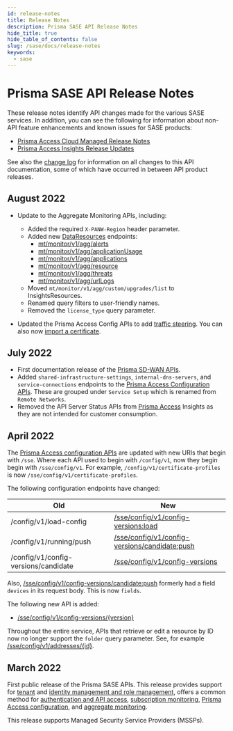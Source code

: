 ```yaml
---
id: release-notes
title: Release Notes
description: Prisma SASE API Release Notes
hide_title: true
hide_table_of_contents: false
slug: /sase/docs/release-notes
keywords:
  - sase
---
```


# Prisma SASE API Release Notes

These release notes identify API changes made for the various SASE services. In addition, you can
see the following for information about non-API feature enhancements and known issues for SASE products:

- [Prisma Access Cloud Managed Release Notes](https://docs.paloaltonetworks.com/prisma/prisma-access/prisma-access-cloud-managed-release-notes/release-information)
- [Prisma Access Insights Release Updates](https://docs.paloaltonetworks.com/prisma/prisma-access/prisma-access-insights/insights/app-updates)

See also the [change log](/sase/docs/release-notes/changelog) for information on all changes to this API documentation, some of which have
occurred in between API product releases.

## August 2022

- Update to the Aggregate Monitoring APIs, including:

  - Added the required `X-PANW-Region` header parameter.
  - Added new [DataResources](/sase/api/mt-monitor/data-resource-api) endpoints:
    - [mt/monitor/v1/agg/alerts](/sase/api/mt-monitor/post-mt-monitor-v-1-agg-alerts)
    - [mt/monitor/v1/agg/applicationUsage](/sase/api/mt-monitor/post-mt-monitor-v-1-agg-applicationusage)
    - [mt/monitor/v1/agg/applications](/sase/api/mt-monitor/post-mt-monitor-v-1-agg-applications)
    - [mt/monitor/v1/agg/resource](/sase/api/mt-monitor/post-mt-monitor-v-1-agg-resource)
    - [mt/monitor/v1/agg/threats](/sase/api/mt-monitor/post-mt-monitor-v-1-agg-threats)
    - [mt/monitor/v1/agg/urlLogs](/sase/api/mt-monitor/post-mt-monitor-v-1-agg-url-summary)
  - Moved `mt/monitor/v1/agg/custom/upgrades/list` to InsightsResources.
  - Renamed query filters to user-friendly names.
  - Removed the `license_type` query parameter.

- Updated the Prisma Access Config APIs to add [traffic steering](/sase/api/prisma-access-config/traffic-steering).
  You can also now [import a certificate](/sase/api/prisma-access-config/post-sse-config-v-1-certificates).

## July 2022

- First documentation release of the [Prisma SD-WAN APIs](/sase/docs/sdwan).
- Added `shared-infrastructure-settings`, `internal-dns-servers`, and `service-connections`
  endpoints to the [Prisma Access Configuration APIs](/sase/api/prisma-access-config). These are
  grouped under `Service Setup` which is renamed from `Remote Networks`.
- Removed the API Server Status APIs from [Prisma Access](/sase/api/insights/1.0/api-server-status-v-1) Insights as they are not intended for
  customer consumption.

## April 2022

The [Prisma Access configuration APIs](/sase/docs/prisma-access-config)
are updated with new URIs that begin with `/sse`. Where each API used to begin with `/config/v1`, now they begin
begin with `/sse/config/v1`. For example, `/config/v1/certificate-profiles` is now
`/sse/config/v1/certificate-profiles`.

The following configuration endpoints have changed:

| Old                                  | New                                                                                                                                |
| ------------------------------------ | ---------------------------------------------------------------------------------------------------------------------------------- |
| /config/v1/load-config               | [/sse/config/v1/config-versions:load](/sase/api/prisma-access-config/post-sse-config-v-1-config-versions-load)                     |
| /config/v1/running/push              | [/sse/config/v1/config-versions/candidate:push](/sase/api/prisma-access-config/post-sse-config-v-1-config-versions-candidate-push) |
| /config/v1/config-versions/candidate | [/sse/config/v1/config-versions](/sase/api/prisma-access-config/get-sse-config-v-1-config-versions)                                |

Also, [/sse/config/v1/config-versions/candidate:push](/sase/api/prisma-access-config/post-sse-config-v-1-config-versions-candidate-push)
formerly had a field `devices` in its request body. This is now `fields`.

The following new API is added:

- [/sse/config/v1/config-versions/{version}](/sase/api/prisma-access-config/get-sse-config-v-1-config-versions-version)

Throughout the entire service, APIs that retrieve or edit a resource by ID now no longer support the
`folder` query parameter. See, for example [/sse/config/v1/addresses/{id}](/sase/api/prisma-access-config/get-sse-config-v-1-addresses).

## March 2022

First public release of the Prisma SASE APIs. This release provides support for
[tenant](/sase/docs/tenant-service-groups) and
[identity management and role management](/sase/docs/roles),
offers a common method for
[authentication and API access](/sase/docs/api-call),
[subscription monitoring](/sase/api/subscription/subscription-service),
[Prisma Access configuration](/sase/docs/prisma-access-config),
and [aggregate monitoring](/sase/docs/mt-monitor).

This release supports Managed Security Service Providers (MSSPs).
